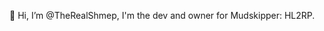 👋 Hi, I’m @TheRealShmep, I'm the dev and owner for Mudskipper: HL2RP.

<!---
TheRealShmep/TheRealShmep is a ✨ special ✨ repository because its `README.md` (this file) appears on your GitHub profile.
You can click the Preview link to take a look at your changes.
--->
